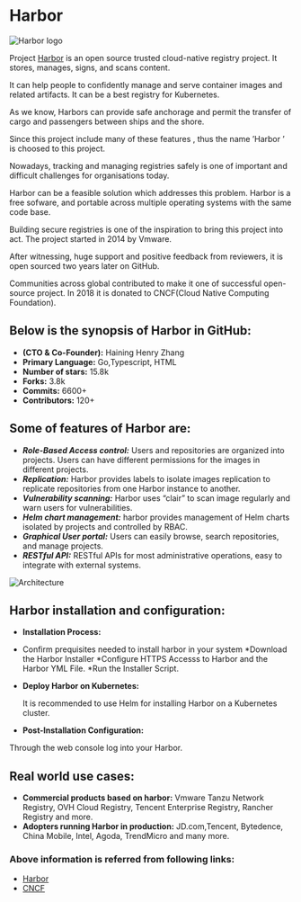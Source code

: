 ﻿# Harbor

![Harbor logo](https://raw.githubusercontent.com/goharbor/website/master/docs/img/readme/harbor\_logo.png)


Project [Harbor](https://goharbor.io/) is an open source trusted cloud-native registry project. It stores, manages, signs, and scans content.

It can help people to  confidently manage and serve container images and related artifacts. It can be a best registry for Kubernetes.

As we know, Harbors  can provide safe anchorage and permit the transfer of cargo and passengers between ships and the shore.

Since this project include many of these features , thus the name ’Harbor ’ is choosed to this project.

Nowadays, tracking and managing registries safely  is one of important and difficult challenges for organisations today.

Harbor can be a feasible solution which addresses this problem. Harbor is a free sofware, and portable across multiple operating systems with the same code base.

Building secure registries is one of the inspiration to bring this project into act.  The project started in 2014 by Vmware.

After witnessing, huge support and positive feedback from reviewers, it is open sourced two years later on GitHub.

Communities across global contributed to make it one of successful open-source project. In 2018 it is donated to CNCF(Cloud Native Computing Foundation).

## Below is the synopsis of Harbor in  GitHub:

* **(CTO & Co-Founder):** Haining Henry Zhang
* **Primary Language:** Go,Typescript, HTML
* **Number of stars:** 15.8k
* **Forks:** 3.8k
* **Commits:** 6600+
* **Contributors:** 120+

## Some of features of Harbor are:
*	_**Role-Based Access control:**_ Users and repositories are organized into projects. Users can have different permissions for the images in different projects.
*	_**Replication:**_ Harbor provides labels to isolate images replication to replicate repositories from one Harbor instance to another.
*	_**Vulnerability scanning:**_ Harbor uses “clair”   to scan image regularly and warn users for vulnerabilities.
*	_**Helm chart management:**_ harbor provides management of Helm charts isolated by projects and controlled by RBAC.
*	_**Graphical User portal:**_ Users can easily browse, search repositories, and manage projects.
*	_**RESTful API:**_  RESTful APIs for most administrative operations, easy to integrate with external systems.

![Architecture](https://www.cncf.io/wp-content/uploads/2020/08/Harbor-1.png)

## Harbor installation and configuration:
*	**Installation Process:**  
   * Confirm prequisites needed to install harbor in your system
   *Download the Harbor Installer
   *Configure HTTPS Accesss to Harbor and the Harbor YML File.
   *Run the Installer Script.
*	**Deploy Harbor on Kubernetes:**
    
    It is recommended to use Helm for installing Harbor on a Kubernetes cluster.
*	**Post-Installation Configuration:**

 Through the web console log into your Harbor. 


## Real world use cases:
*	**Commercial products based on harbor:** Vmware Tanzu Network Registry, OVH Cloud Registry, Tencent Enterprise Registry, Rancher Registry and more.
*	**Adopters running Harbor in production:** JD.com,Tencent, Bytedence, China Mobile, Intel, Agoda, TrendMicro and many more.

### Above information is referred from following links:
* [Harbor](https://goharbor.io/)
* [CNCF](https://www.cncf.io/blog/2018/07/31/cncf-to-host-harbor-in-the-sandbox/)
